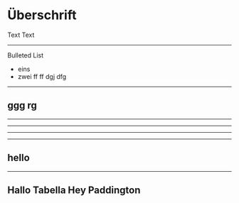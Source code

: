 # Überschrift

Text Text

---

Bulleted List
* eins
* zwei
ff
ff
dgj
dfg

---
ggg
rg
---
---
---
---
---
hello
---
---
**Hallo Tabella**
**Hey Paddington**
---
